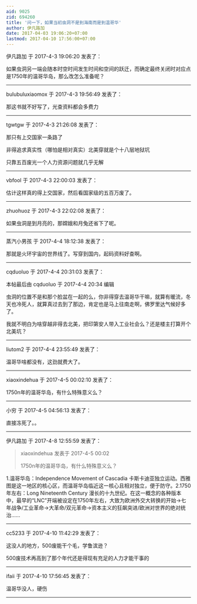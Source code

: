 ```yaml
---
aid: 9025
zid: 694260
title: '问一下，如果当初虫洞不是到海南而是到温哥华'
author: 伊凡路加
date: 2017-04-03 19:06:20+07:00
lastmod: 2017-04-10 17:56:00+07:00
---
```


伊凡路加 于 2017-4-3 19:06:20 发表了：

如果虫洞另一端会随本时空时间发生时间和空间的跃迁，而确定最终关闭时对应点是1750年的温哥华岛，那么改怎么准备呢？

---------

bulubuluxiaomox 于 2017-4-3 19:56:49 发表了：

那这书就不好写了，光查资料都会多费力

---------

tgwtgw 于 2017-4-3 21:26:08 发表了：

那只有上交国家一条路了

非得追求真实性（哪怕是相对真实）北美穿就是个十八层地狱坑

只靠五百废光一个人力资源问题就几乎无解

---------

vbfool 于 2017-4-3 22:00:03 发表了：

估计这样真的得上交国家，然后看国家级的五百万废了。

---------

zhuohuoz 于 2017-4-3 22:02:08 发表了：

如果虫洞是到月亮的，那嫦娥和月兔还省下了呢。

---------

蒸汽小男孩 于 2017-4-4 18:12:38 发表了：

那就是火环宇宙的世界线了。写穿到国内，起码资料好查啊。

---------

cqduoluo 于 2017-4-4 20:31:03 发表了：

本帖最后由 cqduoluo 于 2017-4-4 20:34 编辑 

虫洞的位置不是和那个脸盆在一起的么，你非得穿去温哥华干嘛，就算有暖流，冬天也冷死人，就算真过去到了那边，肯定也是马上往南走啊，佛罗里达气候好多了。

我就不明白为啥穿越非得去北美，把印第安人带入工业社会么？还是楼主打算开个北美坑？

---------

liutom2 于 2017-4-4 23:55:49 发表了：

温哥华啥都没有，这劲就费大了。

---------

xiaoxindehua 于 2017-4-5 00:02:10 发表了：

1750n年的温哥华岛，有什么特殊意义么？

---------

小穷 于 2017-4-5 04:56:13 发表了：

直接冻死了。。

---------

伊凡路加 于 2017-4-8 12:55:59 发表了：

> xiaoxindehua 发表于 2017-4-5 00:02
> 
> 1750n年的温哥华岛，有什么特殊意义么？



1.温哥华岛：Independence Movement of Cascadia 卡斯卡迪亚独立运动。西雅图是这一地区的核心区，而温哥华岛临近这一核心且相对独立，便于防守。2.1750年左右：Long Nineteenth Century 漫长的十九世纪。在这一概念的各种版本中，最早的“LNC”开端被设定在1750年左右，大致为欧洲外交大转换的开始→七年战争/工业革命→大革命/双元革命→资本主义的狂飙突进/欧洲对世界的绝对统治……

---------

cc5233 于 2017-4-10 11:42:29 发表了：

这没人的地方，500废能干个毛，学鲁滨逊？

500废技术再高到了那个年代还是得现有充足的人力才能干事的

---------

ifaii 于 2017-4-10 17:56:45 发表了：

温哥华没人，硬伤

---------


